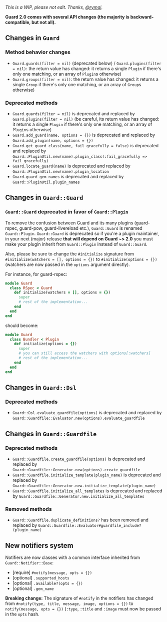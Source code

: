 _This is a WIP, please not edit. Thanks, [@rymai](https://github.com/rymai)._

**Guard 2.0 comes with several API changes (the majority is backward-compatible, but not all).**

## Changes in `Guard`

### Method behavior changes

* `Guard.guards(filter = nil)` (deprecated below) / `Guard.plugins(filter = nil)`: the return value has changed: it returns a single `Plugin` if there's only one matching, or an array of `Plugin`s otherwise)
* `Guard.groups(filter = nil)`: the return value has changed: it returns a single `Group` if there's only one matching, or an array of `Group`s otherwise)

### Deprecated methods

* `Guard.guards(filter = nil)` is deprecated and replaced by `Guard.plugins(filter = nil)` (be careful, its return value has changed: it returns a single `Plugin` if there's only one matching, or an array of `Plugin`s otherwise)
* `Guard.add_guard(name, options = {})` is deprecated and replaced by `Guard.add_plugin(name, options = {})`
* `Guard.get_guard_class(name, fail_gracefully = false)` is deprecated and replaced by `Guard::PluginUtil.new(name).plugin_class(:fail_gracefully =>
      fail_gracefully)`
* `Guard.locate_guard(name)` is deprecated and replaced by `Guard::PluginUtil.new(name).plugin_location`
* `Guard.guard_gem_names` is deprecated and replaced by `Guard::PluginUtil.plugin_names`

## Changes in `Guard::Guard`

### `Guard::Guard` deprecated in favor of `Guard::Plugin`

To remove the confusion between Guard and its many plugins (guard-rspec, guard-pow, guard-livereload etc.), `Guard::Guard` is renamed `Guard::Plugin`. `Guard::Guard` is deprecated so if you're a plugin maintainer, in your next (major) release **that will depend on Guard ~> 2.0** you must make your plugin inherit from `Guard::Plugin` instead of `Guard::Guard`.

Also, please be sure to change the `#initialize` signature from `#initialize(watchers = [], options = {})` to `#initialize(options = {})` (watchers are now passed in the `options` argument directly).

For instance, for guard-rspec:
```ruby
module Guard
  class RSpec < Guard
    def initialize(watchers = [], options = {})
      super
      # rest of the implementation...
    end
  end
end
```

should become:

```ruby
module Guard
  class Bundler < Plugin
    def initialize(options = {})
      super
      # you can still access the watchers with options[:watchers]
      # rest of the implementation...
    end
  end
end
```

## Changes in `Guard::Dsl`

### Deprecated methods

* `Guard::Dsl.evaluate_guardfile(options)` is deprecated and replaced by `Guard::Guardfile::Evaluator.new(options).evaluate_guardfile`

## Changes in `Guard::Guardfile`

### Deprecated methods

* `Guard::Guardfile.create_guardfile(options)` is deprecated and replaced by `Guard::Guardfile::Generator.new(options).create_guardfile`
* `Guard::Guardfile.initialize_template(plugin_name)` is deprecated and replaced by `Guard::Guardfile::Generator.new.initialize_template(plugin_name)`
* `Guard::Guardfile.initialize_all_templates` is deprecated and replaced by `Guard::Guardfile::Generator.new.initialize_all_templates`

### Removed methods

* `Guard::Guardfile.duplicate_definitions?` has been removed and replaced by `Guard::Guardfile::Evaluator#guardfile_include?(plugin_name)`

## New notifiers system

Notifiers are now classes with a common interface inherited from `Guard::Notifier::Base`:

* [require] `#notify(message, opts = {})`
* [optional] `.supported_hosts`
* [optional] `.available?(opts = {})`
* [optional] `.gem_name`

**Breaking change:** The signature of `#notify` in the notifiers has changed from `#notify(type, title, message, image, options = {})` to `notify(message, opts = {})` (`:type`, `:title` and `:image` must now be passed in the `opts` hash.